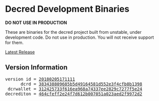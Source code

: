 
# Decred Development Binaries

**DO NOT USE IN PRODUCTION**

These are binaries for the decred project built from unstable, under development
code. Do not use in production. You will not receive support for them.

[Latest Release](https://github.com/matheusd/decred-weekly-builds/releases/latest)

## Version Information

<pre>
version id = <a href="https://github.com/matheusd/decred-weekly-builds/releases/tag/v20180205171111">20180205171111</a>
      dcrd = <a href="https://github.com/matheusd/dcrd/commits/383438809685b5d49164581d552e3f4cfb8b1398">383438809685b5d49164581d552e3f4cfb8b1398</a>
 dcrwallet = <a href="https://github.com/matheusd/dcrwallet/commits/312425733f616ea968a74337ee2829c7277f5e24">312425733f616ea968a74337ee2829c7277f5e24</a>
decrediton = <a href="https://github.com/matheusd/decrediton/commits/464cfeff2e24f7d612b007051a023aed2f9972d2">464cfeff2e24f7d612b007051a023aed2f9972d2</a>
</pre>

